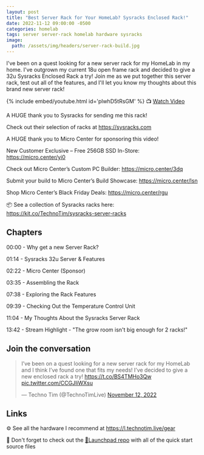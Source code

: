 ```yaml
---
layout: post
title: "Best Server Rack for Your HomeLab? Sysracks Enclosed Rack!"
date: 2022-11-12 09:00:00 -0500
categories: homelab
tags: server server-rack homelab hardware sysracks 
image:
  path: /assets/img/headers/server-rack-build.jpg
---
```


I've been on a quest looking for a new server rack for my HomeLab in my home.  I've outgrown my current 18u open frame rack and decided to give a 32u Sysracks Enclosed Rack a try!  Join me as we put together this server rack, test out all of the features, and I'll let you know my thoughts about this brand new server rack!

{% include embed/youtube.html id='plwhD5tRsGM' %}
📺 [Watch Video](https://www.youtube.com/watch?v=plwhD5tRsGM)

A HUGE thank you to Sysracks for sending me this rack!  

Check out their selection of racks at  <https://sysracks.com>

A HUGE thank you to Micro Center for sponsoring this video!

New Customer Exclusive – Free 256GB SSD In-Store: <https://micro.center/yi0>

Check out Micro Center’s Custom PC Builder: <https://micro.center/3dq>

Submit your build to Micro Center’s Build Showcase: <https://micro.center/lsn>

Shop Micro Center’s Black Friday Deals: <https://micro.center/rgu>

📦 See a collection of Sysracks racks here:
<https://kit.co/TechnoTim/sysracks-server-racks>

## Chapters

00:00 - Why get a new Server Rack?

01:14 - Sysracks 32u Server & Features

02:22 - Micro Center (Sponsor)

03:35 - Assembling the Rack

07:38 - Exploring the Rack Features

09:39 - Checking Out the Temperature Control Unit

11:04 - My Thoughts About the Sysracks Server Rack

13:42 - Stream Highlight - "The grow room isn't big enough for 2 racks!"

## Join the conversation

<blockquote class="twitter-tweet" data-dnt="true" data-theme="dark"><p lang="en" dir="ltr">I’ve been on a quest looking for a new server rack for my HomeLab and I think I’ve found one that fits my needs! I’ve decided to give a new enclosed rack a try! <a href="https://t.co/BS4TMHo3Qw">https://t.co/BS4TMHo3Qw</a> <a href="https://t.co/CCGJIiWXsu">pic.twitter.com/CCGJIiWXsu</a></p>&mdash; Techno Tim (@TechnoTimLive) <a href="https://twitter.com/TechnoTimLive/status/1591477813059657728?ref_src=twsrc%5Etfw">November 12, 2022</a></blockquote> <script async src="https://platform.twitter.com/widgets.js" charset="utf-8"></script>

## Links

⚙️ See all the hardware I recommend at <https://l.technotim.live/gear>

🚀 Don't forget to check out the [🚀Launchpad repo](https://l.technotim.live/quick-start) with all of the quick start source files
